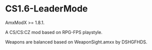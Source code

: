 # CS1.6-LeaderMode

AmxModX >= 1.8.1.

A CS/CS:CZ mod based on RPG-FPS playstyle.

Weapons are balanced based on WeaponSight.amxx by DSHGFHDS.
